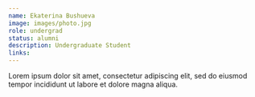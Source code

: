```yaml
---
name: Ekaterina Bushueva
image: images/photo.jpg
role: undergrad
status: alumni
description: Undergraduate Student
links:
---
```


Lorem ipsum dolor sit amet, consectetur adipiscing elit, sed do eiusmod tempor incididunt ut labore et dolore magna aliqua.
